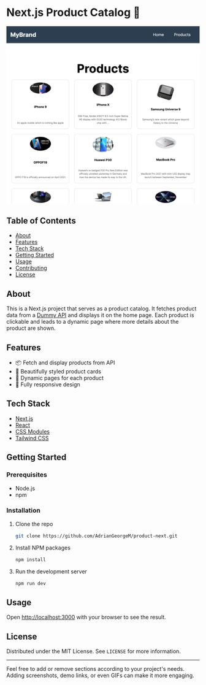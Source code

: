 # Next.js Product Catalog 🛒

![Project Screenshot](./public/screenshot.png)

## Table of Contents

- [About](#about)
- [Features](#features)
- [Tech Stack](#tech-stack)
- [Getting Started](#getting-started)
- [Usage](#usage)
- [Contributing](#contributing)
- [License](#license)

## About

This is a Next.js project that serves as a product catalog. It fetches product data from a [Dummy API](https://dummyjson.com/docs/products) and displays it on the home page. Each product is clickable and leads to a dynamic page where more details about the product are shown.

## Features

- 📦 Fetch and display products from API
- 🎨 Beautifully styled product cards
- 🚀 Dynamic pages for each product
- 📱 Fully responsive design

## Tech Stack

- [Next.js](https://nextjs.org/)
- [React](https://reactjs.org/)
- [CSS Modules](https://github.com/css-modules/css-modules)
- [Tailwind CSS](https://tailwindcss.com/)

## Getting Started

### Prerequisites

- Node.js
- npm

### Installation

1. Clone the repo
   ```sh
   git clone https://github.com/AdrianGeorgeM/product-next.git
   ```
2. Install NPM packages
   ```sh
   npm install
   ```
3. Run the development server
   ```sh
   npm run dev
   ```

## Usage

Open [http://localhost:3000](http://localhost:3000) with your browser to see the result.

## License

Distributed under the MIT License. See `LICENSE` for more information.

---

Feel free to add or remove sections according to your project's needs. Adding screenshots, demo links, or even GIFs can make it more engaging.